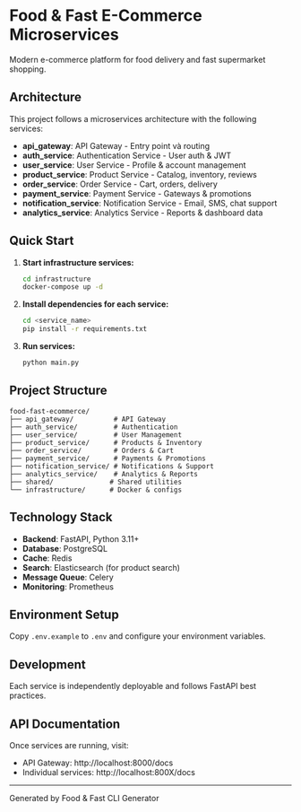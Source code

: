 # Food & Fast E-Commerce Microservices

Modern e-commerce platform for food delivery and fast supermarket shopping.

## Architecture

This project follows a microservices architecture with the following services:

- **api_gateway**: API Gateway - Entry point và routing
- **auth_service**: Authentication Service - User auth & JWT
- **user_service**: User Service - Profile & account management
- **product_service**: Product Service - Catalog, inventory, reviews
- **order_service**: Order Service - Cart, orders, delivery
- **payment_service**: Payment Service - Gateways & promotions
- **notification_service**: Notification Service - Email, SMS, chat support
- **analytics_service**: Analytics Service - Reports & dashboard data

## Quick Start

1. **Start infrastructure services:**
   ```bash
   cd infrastructure
   docker-compose up -d
   ```

2. **Install dependencies for each service:**
   ```bash
   cd <service_name>
   pip install -r requirements.txt
   ```

3. **Run services:**
   ```bash
   python main.py
   ```

## Project Structure

```
food-fast-ecommerce/
├── api_gateway/          # API Gateway
├── auth_service/         # Authentication
├── user_service/         # User Management
├── product_service/      # Products & Inventory
├── order_service/        # Orders & Cart
├── payment_service/      # Payments & Promotions
├── notification_service/ # Notifications & Support
├── analytics_service/    # Analytics & Reports
├── shared/              # Shared utilities
└── infrastructure/      # Docker & configs
```

## Technology Stack

- **Backend**: FastAPI, Python 3.11+
- **Database**: PostgreSQL
- **Cache**: Redis
- **Search**: Elasticsearch (for product search)
- **Message Queue**: Celery
- **Monitoring**: Prometheus

## Environment Setup

Copy `.env.example` to `.env` and configure your environment variables.

## Development

Each service is independently deployable and follows FastAPI best practices.

## API Documentation

Once services are running, visit:
- API Gateway: http://localhost:8000/docs
- Individual services: http://localhost:800X/docs

---
Generated by Food & Fast CLI Generator
